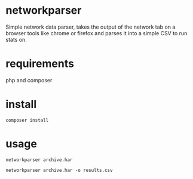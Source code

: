 # networkparser

Simple network data parser, takes the output of the network tab on a browser tools like chrome or firefox and parses it into a simple CSV to run stats on.

# requirements

php and composer

# install

`composer install`

# usage

`networkparser archive.har`

`networkparser archive.har -o results.csv`
